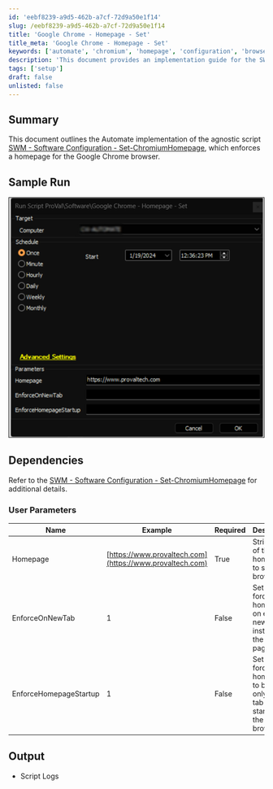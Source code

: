 ```yaml
---
id: 'eebf8239-a9d5-462b-a7cf-72d9a50e1f14'
slug: /eebf8239-a9d5-462b-a7cf-72d9a50e1f14
title: 'Google Chrome - Homepage - Set'
title_meta: 'Google Chrome - Homepage - Set'
keywords: ['automate', 'chromium', 'homepage', 'configuration', 'browser']
description: 'This document provides an implementation guide for the SWM - Software Configuration - Set-ChromiumHomepage script, designed to enforce a specific homepage for the Google Chrome browser in a ConnectWise Automate environment. It includes user parameters, dependencies, and sample output to assist in effective deployment.'
tags: ['setup']
draft: false
unlisted: false
---
```


## Summary

This document outlines the Automate implementation of the agnostic script [SWM - Software Configuration - Set-ChromiumHomepage](/docs/f07dd124-b64e-4906-8f33-5a2109ac73ab), which enforces a homepage for the Google Chrome browser.

## Sample Run

![Sample Run](../../../static/img/Google-Chrome---Homepage---Set/image_1.png)

## Dependencies

Refer to the [SWM - Software Configuration - Set-ChromiumHomepage](/docs/f07dd124-b64e-4906-8f33-5a2109ac73ab) for additional details.

### User Parameters

| Name                     | Example                              | Required | Description                                                          |
|--------------------------|--------------------------------------|----------|----------------------------------------------------------------------|
| Homepage                 | [https://www.provaltech.com](https://www.provaltech.com) | True     | String value of the homepage to set in the browser.                 |
| EnforceOnNewTab         | 1                                    | False    | Set to 1 to force the homepage on each new tab instead of the new tab page. |
| EnforceHomepageStartup   | 1                                    | False    | Set to 1 to force the homepage to be the only open tab at startup of the browser. |

## Output

- Script Logs


